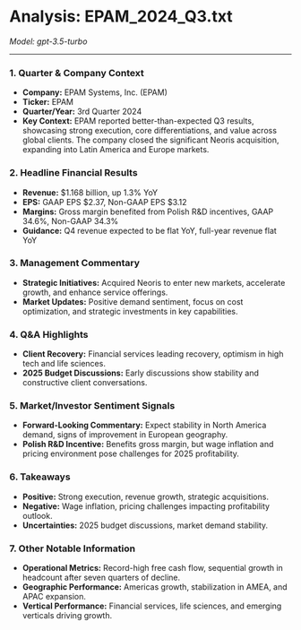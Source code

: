 # Analysis: EPAM_2024_Q3.txt

*Model: gpt-3.5-turbo*

---

### 1. Quarter & Company Context
- **Company:** EPAM Systems, Inc. (EPAM)
- **Ticker:** EPAM
- **Quarter/Year:** 3rd Quarter 2024
- **Key Context:** EPAM reported better-than-expected Q3 results, showcasing strong execution, core differentiations, and value across global clients. The company closed the significant Neoris acquisition, expanding into Latin America and Europe markets.

### 2. Headline Financial Results
- **Revenue:** $1.168 billion, up 1.3% YoY
- **EPS:** GAAP EPS $2.37, Non-GAAP EPS $3.12
- **Margins:** Gross margin benefited from Polish R&D incentives, GAAP 34.6%, Non-GAAP 34.3%
- **Guidance:** Q4 revenue expected to be flat YoY, full-year revenue flat YoY

### 3. Management Commentary
- **Strategic Initiatives:** Acquired Neoris to enter new markets, accelerate growth, and enhance service offerings.
- **Market Updates:** Positive demand sentiment, focus on cost optimization, and strategic investments in key capabilities.

### 4. Q&A Highlights
- **Client Recovery:** Financial services leading recovery, optimism in high tech and life sciences.
- **2025 Budget Discussions:** Early discussions show stability and constructive client conversations.

### 5. Market/Investor Sentiment Signals
- **Forward-Looking Commentary:** Expect stability in North America demand, signs of improvement in European geography.
- **Polish R&D Incentive:** Benefits gross margin, but wage inflation and pricing environment pose challenges for 2025 profitability.

### 6. Takeaways
- **Positive:** Strong execution, revenue growth, strategic acquisitions.
- **Negative:** Wage inflation, pricing challenges impacting profitability outlook.
- **Uncertainties:** 2025 budget discussions, market demand stability.

### 7. Other Notable Information
- **Operational Metrics:** Record-high free cash flow, sequential growth in headcount after seven quarters of decline.
- **Geographic Performance:** Americas growth, stabilization in AMEA, and APAC expansion.
- **Vertical Performance:** Financial services, life sciences, and emerging verticals driving growth.